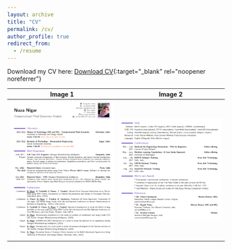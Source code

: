 ```yaml
---
layout: archive
title: "CV"
permalink: /cv/
author_profile: true
redirect_from:
  - /resume
---
```


Download my CV here: [Download CV](https://drive.google.com/file/d/1yhCjust3_nqV7mKPB9CHXRUVagJmXY8Y/view?usp=sharing){:target="_blank" rel="noopener noreferrer"}

| Image 1                                     | Image 2                                     |
|---------------------------------------------|---------------------------------------------|
| ![CV Page 1](images/CV1.PNG)                | ![CV Page 2](images/CV2.PNG)                |

